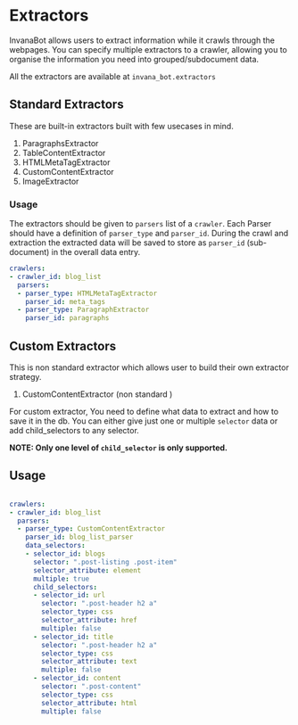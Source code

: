 # Extractors 

InvanaBot allows users to extract information while it crawls through the webpages. You can specify multiple
extractors to a crawler, allowing you to organise the information you need into grouped/subdocument data.


All the extractors are available at `invana_bot.extractors`

## Standard Extractors

These are built-in extractors built with few usecases in mind.

1. ParagraphsExtractor
2. TableContentExtractor
3. HTMLMetaTagExtractor
4. CustomContentExtractor
5. ImageExtractor

### Usage

The extractors should be given to `parsers` list of a `crawler`. Each Parser should have a definition of 
`parser_type` and `parser_id`. During the crawl and extraction the extracted data will be saved to store as 
 `parser_id` (sub-document) in the overall data entry.

```yaml
crawlers:
- crawler_id: blog_list
  parsers:
  - parser_type: HTMLMetaTagExtractor
    parser_id: meta_tags
  - parser_type: ParagraphExtractor
    parser_id: paragraphs
```

## Custom Extractors 
This is non standard extractor which allows user to build their own extractor strategy.

1. CustomContentExtractor (non standard )

For custom extractor, You need to define what data to extract and how to save it in the db. You can either give just one or
multiple `selector` data or add child_selectors to any selector. 

**NOTE: Only one level of `child_selector` is only supported.**

## Usage


```yaml

crawlers:
- crawler_id: blog_list
  parsers:
  - parser_type: CustomContentExtractor
    parser_id: blog_list_parser
    data_selectors:
    - selector_id: blogs
      selector: ".post-listing .post-item"
      selector_attribute: element
      multiple: true
      child_selectors:
      - selector_id: url
        selector: ".post-header h2 a"
        selector_type: css
        selector_attribute: href
        multiple: false
      - selector_id: title
        selector: ".post-header h2 a"
        selector_type: css
        selector_attribute: text
        multiple: false
      - selector_id: content
        selector: ".post-content"
        selector_type: css
        selector_attribute: html
        multiple: false
```
